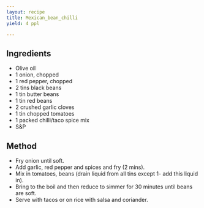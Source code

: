 ```yaml
---
layout: recipe
title: Mexican_bean_chilli
yield: 4 ppl

---
```


## Ingredients
- Olive oil
- 1 onion, chopped
- 1 red pepper, chopped
- 2 tins black beans
- 1 tin butter beans
- 1 tin red beans
-   2 crushed garlic cloves
- 1 tin chopped tomatoes
- 1 packed chilli/taco spice mix
- S&P

## Method
- Fry onion until soft.
- Add garlic, red pepper and spices and fry (2 mins).
- Mix in tomatoes, beans (drain liquid from all tins except 1- add this liquid in). 
- Bring to the boil and then reduce to simmer for 30 minutes until beans are soft. 
- Serve with tacos or on rice with salsa and coriander. 
